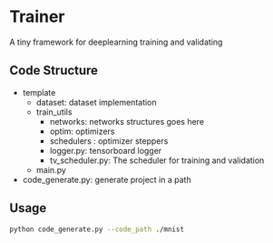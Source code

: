# Trainer
A tiny framework for deeplearning training and validating

## Code Structure
- template
    - dataset: dataset implementation
    - train_utils
        - networks: networks structures goes here
        - optim: optimizers
        - schedulers : optimizer steppers
        - logger.py: tensorboard logger
        - tv_scheduler.py: The scheduler for training and validation
    - main.py
- code_generate.py: generate project in a path

## Usage

```bash
python code_generate.py --code_path ./mnist
```